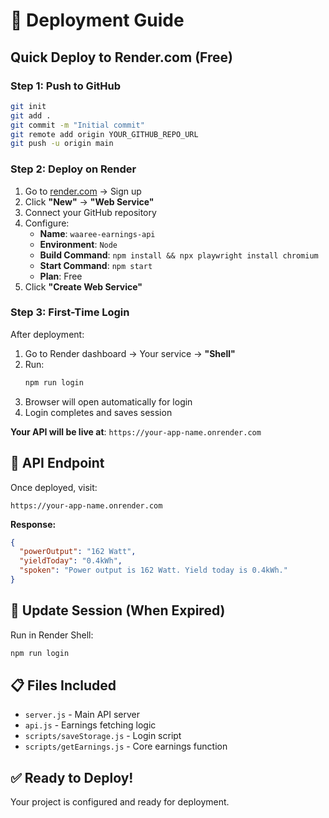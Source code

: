 # 🚀 Deployment Guide

## Quick Deploy to Render.com (Free)

### Step 1: Push to GitHub

```bash
git init
git add .
git commit -m "Initial commit"
git remote add origin YOUR_GITHUB_REPO_URL
git push -u origin main
```

### Step 2: Deploy on Render

1. Go to [render.com](https://render.com) → Sign up
2. Click **"New"** → **"Web Service"**
3. Connect your GitHub repository
4. Configure:
   - **Name**: `waaree-earnings-api`
   - **Environment**: `Node`
   - **Build Command**: `npm install && npx playwright install chromium`
   - **Start Command**: `npm start`
   - **Plan**: Free
5. Click **"Create Web Service"**

### Step 3: First-Time Login

After deployment:

1. Go to Render dashboard → Your service → **"Shell"**
2. Run:
   ```bash
   npm run login
   ```
3. Browser will open automatically for login
4. Login completes and saves session

**Your API will be live at**: `https://your-app-name.onrender.com`

## 🎯 API Endpoint

Once deployed, visit:
```
https://your-app-name.onrender.com
```

**Response:**
```json
{
  "powerOutput": "162 Watt",
  "yieldToday": "0.4kWh",
  "spoken": "Power output is 162 Watt. Yield today is 0.4kWh."
}
```

## 🔄 Update Session (When Expired)

Run in Render Shell:
```bash
npm run login
```

## 📋 Files Included

- `server.js` - Main API server
- `api.js` - Earnings fetching logic
- `scripts/saveStorage.js` - Login script
- `scripts/getEarnings.js` - Core earnings function

## ✅ Ready to Deploy!

Your project is configured and ready for deployment.



